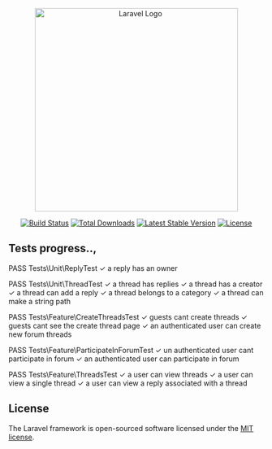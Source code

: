 <p align="center"><a href="https://laravel.com" target="_blank"><img src="https://raw.githubusercontent.com/laravel/art/master/logo-lockup/5%20SVG/2%20CMYK/1%20Full%20Color/laravel-logolockup-cmyk-red.svg" width="400" alt="Laravel Logo"></a></p>

<p align="center">
<a href="https://travis-ci.org/laravel/framework"><img src="https://travis-ci.org/laravel/framework.svg" alt="Build Status"></a>
<a href="https://packagist.org/packages/laravel/framework"><img src="https://img.shields.io/packagist/dt/laravel/framework" alt="Total Downloads"></a>
<a href="https://packagist.org/packages/laravel/framework"><img src="https://img.shields.io/packagist/v/laravel/framework" alt="Latest Stable Version"></a>
<a href="https://packagist.org/packages/laravel/framework"><img src="https://img.shields.io/packagist/l/laravel/framework" alt="License"></a>
</p>

## Tests progress..,

PASS  Tests\Unit\ReplyTest
✓ a reply has an owner

   PASS  Tests\Unit\ThreadTest
  ✓ a thread has replies
  ✓ a thread has a creator
  ✓ a thread can add a reply
  ✓ a thread belongs to a category
  ✓ a thread can make a string path

   PASS  Tests\Feature\CreateThreadsTest
  ✓ guests cant create threads
  ✓ guests cant see the create thread page
  ✓ an authenticated user can create new forum threads

   PASS  Tests\Feature\ParticipateInForumTest
  ✓ un authenticated user cant participate in forum
  ✓ an authenticated user can participate in forum

   PASS  Tests\Feature\ThreadsTest
  ✓ a user can view threads
  ✓ a user can view a single thread
  ✓ a user can view a reply associated with a thread

## License

The Laravel framework is open-sourced software licensed under the [MIT license](https://opensource.org/licenses/MIT).
